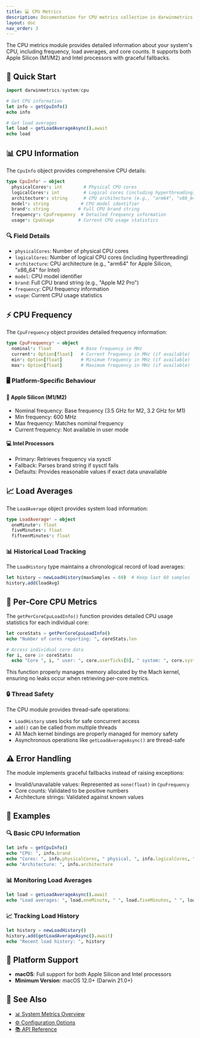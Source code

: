 ```yaml
---
title: 💻 CPU Metrics
description: Documentation for CPU metrics collection in darwinmetrics
layout: doc
nav_order: 3
---
```


The CPU metrics module provides detailed information about your system's CPU, including frequency, load averages, and core counts. It supports both Apple Silicon (M1/M2) and Intel processors with graceful fallbacks.

## 🚀 Quick Start

```nim
import darwinmetrics/system/cpu

# Get CPU information
let info = getCpuInfo()
echo info

# Get load averages
let load = getLoadAverageAsync().await
echo load
```

## 📊 CPU Information

The `CpuInfo` object provides comprehensive CPU details:

```nim
type CpuInfo* = object
  physicalCores*: int        # Physical CPU cores
  logicalCores*: int         # Logical cores (including hyperthreading)
  architecture*: string      # CPU architecture (e.g., "arm64", "x86_64")
  model*: string            # CPU model identifier
  brand*: string           # Full CPU brand string
  frequency*: CpuFrequency  # Detailed frequency information
  usage*: CpuUsage         # Current CPU usage statistics
```

### 🔍 Field Details

- `physicalCores`: Number of physical CPU cores
- `logicalCores`: Number of logical CPU cores (including hyperthreading)
- `architecture`: CPU architecture (e.g., "arm64" for Apple Silicon, "x86_64" for Intel)
- `model`: CPU model identifier
- `brand`: Full CPU brand string (e.g., "Apple M2 Pro")
- `frequency`: CPU frequency information
- `usage`: Current CPU usage statistics

## ⚡ CPU Frequency

The `CpuFrequency` object provides detailed frequency information:

```nim
type CpuFrequency* = object
  nominal*: float           # Base frequency in MHz
  current*: Option[float]   # Current frequency in MHz (if available)
  min*: Option[float]       # Minimum frequency in MHz (if available)
  max*: Option[float]       # Maximum frequency in MHz (if available)
```

### 🖥️ Platform-Specific Behaviour

#### 🍎 Apple Silicon (M1/M2)

- Nominal frequency: Base frequency (3.5 GHz for M2, 3.2 GHz for M1)
- Min frequency: 600 MHz
- Max frequency: Matches nominal frequency
- Current frequency: Not available in user mode

#### 💻 Intel Processors

- Primary: Retrieves frequency via sysctl
- Fallback: Parses brand string if sysctl fails
- Defaults: Provides reasonable values if exact data unavailable

## 📈 Load Averages

The `LoadAverage` object provides system load information:

```nim
type LoadAverage* = object
  oneMinute*: float
  fiveMinutes*: float
  fifteenMinutes*: float
```

### 📊 Historical Load Tracking

The `LoadHistory` type maintains a chronological record of load averages:

```nim
let history = newLoadHistory(maxSamples = 60)  # Keep last 60 samples
history.add(loadAvg)
```

## 🧮 Per-Core CPU Metrics

The `getPerCoreCpuLoadInfo()` function provides detailed CPU usage statistics for each individual core:

```nim
let coreStats = getPerCoreCpuLoadInfo()
echo "Number of cores reporting: ", coreStats.len

# Access individual core data
for i, core in coreStats:
  echo "Core ", i, " user: ", core.userTicks[0], " system: ", core.systemTicks[0]
```

This function properly manages memory allocated by the Mach kernel, ensuring no leaks occur when retrieving per-core metrics.

### 🔒 Thread Safety

The CPU module provides thread-safe operations:

- `LoadHistory` uses locks for safe concurrent access
- `add()` can be called from multiple threads
- All Mach kernel bindings are properly managed for memory safety
- Asynchronous operations like `getLoadAverageAsync()` are thread-safe

## ⚠️ Error Handling

The module implements graceful fallbacks instead of raising exceptions:

- Invalid/unavailable values: Represented as `none(float)` in `CpuFrequency`
- Core counts: Validated to be positive numbers
- Architecture strings: Validated against known values

## 📝 Examples

### 🔍 Basic CPU Information

```nim
let info = getCpuInfo()
echo "CPU: ", info.brand
echo "Cores: ", info.physicalCores, " physical, ", info.logicalCores, " logical"
echo "Architecture: ", info.architecture
```

### 📊 Monitoring Load Averages

```nim
let load = getLoadAverageAsync().await
echo "Load averages: ", load.oneMinute, " ", load.fiveMinutes, " ", load.fifteenMinutes
```

### 📈 Tracking Load History

```nim
let history = newLoadHistory()
history.add(getLoadAverageAsync().await)
echo "Recent load history: ", history
```

## 🔧 Platform Support

- **macOS**: Full support for both Apple Silicon and Intel processors
- **Minimum Version**: macOS 12.0+ (Darwin 21.0+)

## 🔗 See Also

- [📊 System Metrics Overview](./metrics.html)
- [⚙️ Configuration Options](./configuration.html)
- [📚 API Reference](./api.html)
